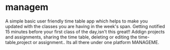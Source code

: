 # managem
A simple basic user friendly time table app which helps to make you updated with the classes you are having in the week's span. Getting notified 15 minutes before your first class of the day,isn't this great!! Addign projects and assignments, sharing the time table, deleting or editing the time-table,project or assignment.. Its all there under one platform MANAGEME.
